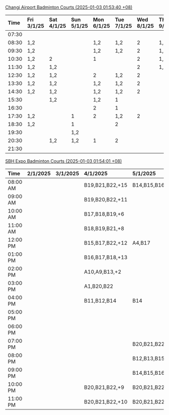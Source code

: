 [Changi Airport Badminton Courts (2025-01-03 01:53:40 +08)](https://www.carc.org.sg/FacilityBooking.aspx)

| Time   | Fri 3/1/25   | Sat 4/1/25   | Sun 5/1/25   | Mon 6/1/25   | Tue 7/1/25   | Wed 8/1/25   | Thu 9/1/25   |
|:-------|:-------------|:-------------|:-------------|:-------------|:-------------|:-------------|:-------------|
| 07:30  |              |              |              |              |              |              |              |
| 08:30  | 1,2          |              |              | 1,2          | 1,2          | 2            | 1,2          |
| 09:30  | 1,2          |              |              | 1,2          | 1,2          | 2            | 1,2          |
| 10:30  | 1,2          | 2            |              | 1            |              | 2            | 1,2          |
| 11:30  | 1,2          | 1,2          |              |              |              | 2            | 1,2          |
| 12:30  | 1,2          | 1,2          |              | 2            | 1,2          | 2            |              |
| 13:30  | 1,2          | 1,2          |              | 1,2          | 1,2          | 2            |              |
| 14:30  | 1,2          | 1,2          |              | 1,2          | 1,2          | 2            |              |
| 15:30  |              | 1,2          |              | 1,2          | 1            |              |              |
| 16:30  |              |              |              | 2            | 1            |              |              |
| 17:30  | 1,2          |              | 1            | 2            | 1,2          | 2            |              |
| 18:30  | 1,2          |              | 1            |              | 2            |              |              |
| 19:30  |              |              | 1,2          |              |              |              |              |
| 20:30  |              | 1,2          | 1,2          | 1            | 2            |              |              |
| 21:30  |              |              |              |              |              |              |              |

[SBH Expo Badminton Courts (2025-01-03 01:54:01 +08)](https://singaporebadmintonhall.getomnify.com/widgets/O3MRKGBH359GA55KHMG1RD)

| Time     | 2/1/2025   | 3/1/2025   | 4/1/2025        | 5/1/2025        | 6/1/2025        | 7/1/2025        | 8/1/2025        |
|:---------|:-----------|:-----------|:----------------|:----------------|:----------------|:----------------|:----------------|
| 08:00 AM |            |            | B19,B21,B22,+15 | B14,B15,B16,+3  | B19,B20,B21,+6  | B19,B21,B22,+14 | B19,B21,B22,+19 |
| 09:00 AM |            |            | B19,B20,B22,+11 |                 |                 | B19,B21,B22,+14 | B19,B21,B22,+19 |
| 10:00 AM |            |            | B17,B18,B19,+6  |                 |                 | B19,B21,B22,+19 | B19,B21,B22,+18 |
| 11:00 AM |            |            | B18,B19,B21,+8  |                 |                 | B19,B21,B22,+19 | B19,B21,B22,+18 |
| 12:00 PM |            |            | B15,B17,B22,+12 | A4,B17          |                 | B19,B21,B22,+16 | B19,B21,B22,+19 |
| 01:00 PM |            |            | B16,B17,B18,+13 |                 | B20,B21,B22,+2  | B20,B21,B22,+15 | B19,B21,B22,+19 |
| 02:00 PM |            |            | A10,A9,B13,+2   |                 |                 | B20,B21,B22,+17 | B19,B21,B22,+17 |
| 03:00 PM |            |            | A1,B20,B22      |                 |                 | B15,B17,B18,+12 | B16,B19,B21,+6  |
| 04:00 PM |            |            | B11,B12,B14     | B14             |                 | B13,B14,B15,+10 | B15,B16,B21,+4  |
| 05:00 PM |            |            |                 |                 |                 | B13,B14,B15,+9  |                 |
| 06:00 PM |            |            |                 |                 | B19             | A9,B11,B12,+5   |                 |
| 07:00 PM |            |            |                 | B20,B21,B22,+1  | A10,B19,B21,+1  | B12,B19,B20,+8  | A5,B16,B22,+1   |
| 08:00 PM |            |            |                 | B12,B13,B15,+2  | B17,B18,B22,+7  |                 |                 |
| 09:00 PM |            |            |                 | B14,B15,B16,+5  | B17,B20,B22,+11 |                 |                 |
| 10:00 PM |            |            | B20,B21,B22,+9  | B20,B21,B22,+14 | A10,A8,A9,+7    | A10,A8,A9,+7    | A7,A8,A9,+6     |
| 11:00 PM |            |            | B20,B21,B22,+10 | B20,B21,B22,+16 | A10,A8,A9,+7    | A10,A8,A9,+7    | A10,A8,A9,+7    |
